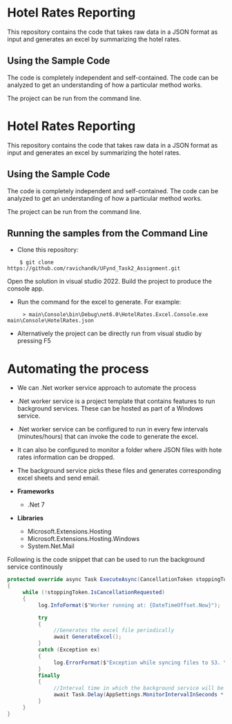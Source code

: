 
# Hotel Rates Reporting

This repository contains the code that takes raw data in a JSON format as input and generates an excel by summarizing the hotel rates.

## Using the Sample Code

The code is completely independent and self-contained. The code can be analyzed to get an understanding of how a particular method works.

The project can be run from the command line.


# Hotel Rates Reporting

This repository contains the code that takes raw data in a JSON format as input and generates an excel by summarizing the hotel rates.

## Using the Sample Code

The code is completely independent and self-contained. The code can be analyzed to get an understanding of how a particular method works.

The project can be run from the command line.

## Running the samples from the Command Line
* Clone this repository:
```
    $ git clone https://github.com/ravichandk/UFynd_Task2_Assignment.git
```
 Open the solution in visual studio 2022.
 Build the project to produce the console app.

* Run the command for the excel to generate. For example:
```
     > main\Console\bin\Debug\net6.0\HotelRates.Excel.Console.exe main\Console\HotelRates.json
```
* Alternatively the project can be directly run from visual studio by pressing F5


# Automating the process
* We can .Net worker service approach to automate the process
* .Net worker service is a project template that contains features to run background services. These can be hosted as part of a Windows service.
* .Net worker service can be configured to run in every few intervals (minutes/hours) that can invoke the code to generate the excel.
* It can also be configured to monitor a folder where  JSON files with hote rates information can be dropped.
* The background service picks these files and generates corresponding excel sheets and send email.

* **Frameworks**
     * .Net 7
 
* **Libraries**
     * Microsoft.Extensions.Hosting
     * Microsoft.Extensions.Hosting.Windows
     * System.Net.Mail

Following is the code snippet that can be used to run the background service continously

```csharp
protected override async Task ExecuteAsync(CancellationToken stoppingToken)
{
     while (!stoppingToken.IsCancellationRequested)
     {
          log.InfoFormat($"Worker running at: {DateTimeOffset.Now}");

          try
          {
               //Generates the excel file periodically
               await GenerateExcel();
          }
          catch (Exception ex)
          {
               log.ErrorFormat($"Exception while syncing files to S3. \n Ex: {ex}");
          }
          finally
          {
               //Interval time in which the background service will be paused
               await Task.Delay(AppSettings.MonitorIntervalInSeconds * 1000, stoppingToken);
          }
     }
}
```